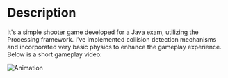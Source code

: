 # Description

It's a simple shooter game developed for a Java exam, utilizing the Processing framework. I've implemented collision detection mechanisms and incorporated very basic physics to enhance the gameplay experience. Below is a short gameplay video:

![Animation](https://github.com/k41205/super-yasuo/assets/93975067/0b1813a6-ea10-4f4f-8f83-6480eda8e379)

